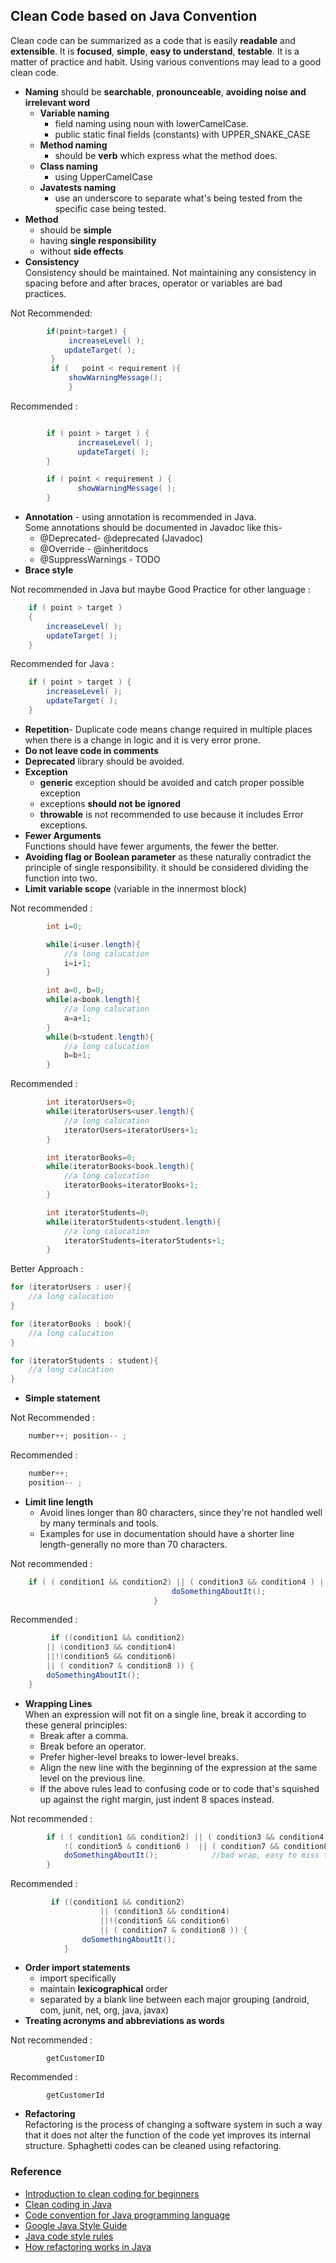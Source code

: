 ﻿## Clean Code based on Java Convention

Clean code can be summarized as a code that is easily **readable** and **extensible**. It is **focused**, **simple**, **easy to understand**, **testable**. It is a matter of practice and habit. Using various conventions may lead to a good clean code.

- **Naming** should be  **searchable**, **pronounceable**, **avoiding noise and irrelevant word**
  - **Variable naming**
    - field naming using noun with lowerCamelCase.
    - public static final fields (constants) with UPPER_SNAKE_CASE
  - **Method naming**
    - should be **verb** which express what the method does.
  - **Class naming**
    - using UpperCamelCase
  - **Javatests naming**
    - use an underscore to separate what's being tested from the specific case being tested.
- **Method**
  - should be **simple**
  - having **single responsibility**
  - without **side effects**
- **Consistency**  
  Consistency should be maintained. Not maintaining any consistency in spacing before and after braces, operator or variables are bad practices.

Not Recommended:

```java
	    if(point>target) {
	    	 increaseLevel( );
	        updateTarget( );
	     }
	     if	(	point < requirement	){
		     showWarningMessage();
		     }
```

Recommended :

```java

	    if ( point > target ) {
	    	   increaseLevel( );
	    	   updateTarget( );
	    }

	    if ( point < requirement ) {
	    	   showWarningMessage( );
	    }
```

- **Annotation** - using annotation is recommended in Java.  
  Some annotations should be documented in Javadoc like this- 
  - @Deprecated- @deprecated (Javadoc) 
  - @Override - @inheritdocs 
  - @SuppressWarnings - TODO
- **Brace style**  

Not recommended in Java but maybe Good Practice for other language :

```java
	if ( point > target )
	{
		increaseLevel( );
		updateTarget( );
	}
```

Recommended for Java :

```java
	if ( point > target ) {
		increaseLevel( );
		updateTarget( );
	}
```

- **Repetition**- Duplicate code means change required in multiple places when there is a change in logic and it is very error prone.
- **Do not leave code in comments**
- **Deprecated** library should be avoided.
- **Exception**
  - **generic** exception should be avoided and catch proper possible exception
  - exceptions **should not be ignored**
  - **throwable** is not recommended to use because it includes Error exceptions.
- **Fewer Arguments**  
  Functions should have fewer arguments, the fewer the better.
- **Avoiding flag or Boolean parameter** as these naturally contradict the principle of single responsibility. it should be considered dividing the function into two.
- **Limit variable scope** (variable in the innermost block)  

Not recommended :

```java
	    int i=0;

	    while(i<user.length){
	    	//a long calucation
	    	i=i+1;
	    }

	    int a=0, b=0;
	    while(a<book.length){
	    	//a long calucation
	    	a=a+1;
	    }
	    while(b<student.length){
	    	//a long calucation
	    	b=b+1;
	    }
```

Recommended :

```java
	    int iteratorUsers=0;
	    while(iteratorUsers<user.length){
	    	//a long calucation  	
			iteratorUsers=iteratorUsers+1;
	    }

	    int iteratorBooks=0; 
	    while(iteratorBooks<book.length){
	    	//a long calucation
	    	iteratorBooks=iteratorBooks+1;
	    }

	    int iteratorStudents=0;
	    while(iteratorStudents<student.length){
	    	//a long calucation
	    	iteratorStudents=iteratorStudents+1;
	    }
```

Better Approach :
```java
for (iteratorUsers : user){
	//a long calucation
}

for (iteratorBooks : book){
	//a long calucation
}

for (iteratorStudents : student){
	//a long calucation
}
```
- **Simple statement**  

Not Recommended :

```java
	number++; position-- ;
```

Recommended :

```java
	number++;
	position-- ;
```

- **Limit line length**
  - Avoid lines longer than 80 characters, since they're not handled well by many terminals and tools.
  - Examples for use in documentation should have a shorter line length-generally no more than 70 characters.

Not recommended :

```java
	if ( ( condition1 && condition2) || ( condition3 && condition4 ) || !( condition5 & condition6 )  || ( condition7 && condition8 ) ) {
					        	    doSomethingAboutIt();
					        	}
```

Recommended :

```java
	     if ((condition1 && condition2)
		|| (condition3 && condition4)
		||!(condition5 && condition6)
		|| ( condition7 & condition8 )) {
	    doSomethingAboutIt();
	}
```

- **Wrapping Lines**  
  When an expression will not fit on a single line, break it according to these general principles: 
  - Break after a comma. 
  - Break before an operator. 
  - Prefer higher-level breaks to lower-level breaks. 
  - Align the new line with the beginning of the expression at the same level on the previous line. 
  - If the above rules lead to confusing code or to code that's squished up against the right margin, just indent 8 spaces instead.

Not recommended :

```java
		if ( ( condition1 && condition2) || ( condition3 && condition4 ) ||
			!( condition5 & condition6 )  || ( condition7 && condition8 ) ) {
		    doSomethingAboutIt();            //bad wrap, easy to miss this line
		}
```

Recommended :

```java
	     if ((condition1 && condition2)
	                || (condition3 && condition4)
	                ||!(condition5 && condition6)
	                || ( condition7 & condition8 )) {
	            doSomethingAboutIt();
	        }
```

- **Order import statements**
  - import specifically
  - maintain **lexicographical** order
  - separated by a blank line between each major grouping (android, com, junit, net, org, java, javax)
- **Treating acronyms and abbreviations as words**  

Not recommended :

```
	    getCustomerID
```

Recommended :

```
	    getCustomerId
```

- **Refactoring**  
  Refactoring is the process of changing a software system in such a way that it does not alter the function of the code yet improves its internal structure. Sphaghetti codes can be cleaned using refactoring.

### Reference

- [Introduction to clean coding for beginners](https://www.freecodecamp.org/news/clean-coding-for-beginners/)
- [Clean coding in Java](https://www.baeldung.com/java-clean-code#:~:text=Broadly,%20clean%20code%20can%20be,tutorial%20how%20this%20builds%20up.)
- [Code convention for Java programming language](https://source.android.com/setup/contribute/code-style#define-fields-in-standard-places)
- [Google Java Style Guide](https://google.github.io/styleguide/javaguide.html)
- [Java code style rules](https://source.android.com/setup/contribute/code-style#define-fields-in-standard-places)
- [How refactoring works in Java](https://codegym.cc/groups/posts/196-how-refactoring-works-in-java)
